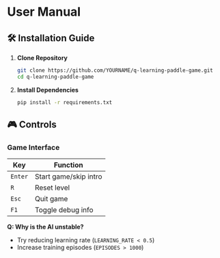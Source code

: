 # User Manual  

## 🛠️ Installation Guide  
1. **Clone Repository**  
   ```bash
   git clone https://github.com/YOURNAME/q-learning-paddle-game.git
   cd q-learning-paddle-game
   ```

2. **Install Dependencies**  
   ```bash
   pip install -r requirements.txt
   ```

## 🎮 Controls  
### Game Interface  
| Key          | Function                  |
|--------------|---------------------------|
| `Enter`      | Start game/skip intro     |
| `R`          | Reset level               |
| `Esc`        | Quit game                 |
| `F1`         | Toggle debug info         |


**Q: Why is the AI unstable?**  
- Try reducing learning rate (`LEARNING_RATE < 0.5`)
- Increase training episodes (`EPISODES > 1000`)
